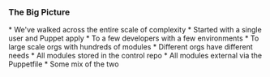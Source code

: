 ### The Big Picture

<aside class="notes">
  * We've walked across the entire scale of complexity
    * Started with a single user and Puppet apply
    * To a few developers with a few environments
    * To large scale orgs with hundreds of modules
  * Different orgs have different needs
    * All modules stored in the control repo
    * All modules external via the Puppetfile
    * Some mix of the two
</aside>
